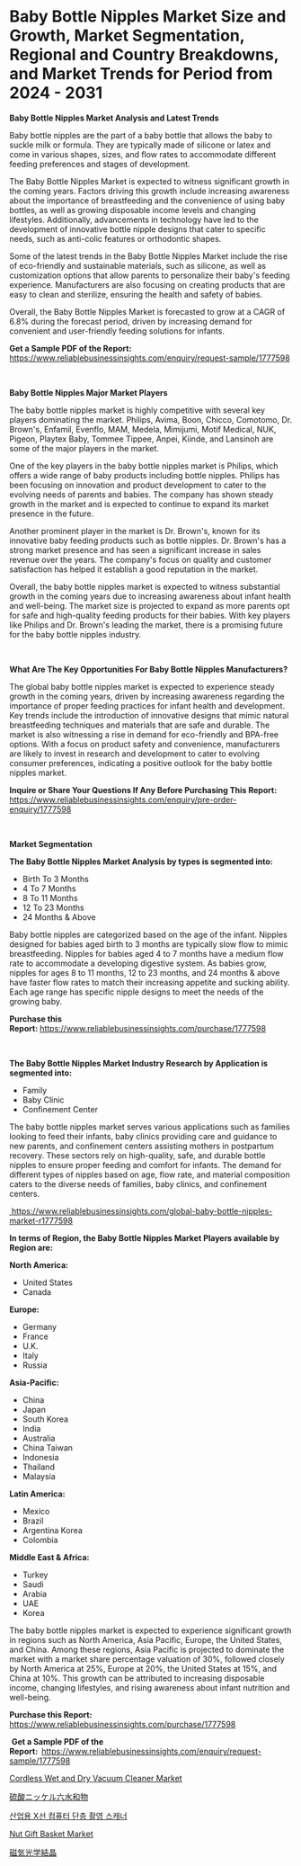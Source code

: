 <p><h1>Baby Bottle Nipples Market Size and Growth, Market Segmentation, Regional and Country Breakdowns, and Market Trends for Period from 2024 -  2031</h1></p><p><strong>Baby Bottle Nipples Market Analysis and Latest Trends</strong></p>
<p><p>Baby bottle nipples are the part of a baby bottle that allows the baby to suckle milk or formula. They are typically made of silicone or latex and come in various shapes, sizes, and flow rates to accommodate different feeding preferences and stages of development.</p><p>The Baby Bottle Nipples Market is expected to witness significant growth in the coming years. Factors driving this growth include increasing awareness about the importance of breastfeeding and the convenience of using baby bottles, as well as growing disposable income levels and changing lifestyles. Additionally, advancements in technology have led to the development of innovative bottle nipple designs that cater to specific needs, such as anti-colic features or orthodontic shapes.</p><p>Some of the latest trends in the Baby Bottle Nipples Market include the rise of eco-friendly and sustainable materials, such as silicone, as well as customization options that allow parents to personalize their baby's feeding experience. Manufacturers are also focusing on creating products that are easy to clean and sterilize, ensuring the health and safety of babies.</p><p>Overall, the Baby Bottle Nipples Market is forecasted to grow at a CAGR of 6.8% during the forecast period, driven by increasing demand for convenient and user-friendly feeding solutions for infants.</p></p>
<p><strong>Get a Sample PDF of the Report:&nbsp;</strong> <a href="https://www.reliablebusinessinsights.com/enquiry/request-sample/1777598">https://www.reliablebusinessinsights.com/enquiry/request-sample/1777598</a></p>
<p>&nbsp;</p>
<p><strong>Baby Bottle Nipples Major Market Players</strong></p>
<p><p>The baby bottle nipples market is highly competitive with several key players dominating the market. Philips, Avima, Boon, Chicco, Comotomo, Dr. Brown's, Enfamil, Evenflo, MAM, Medela, Mimijumi, Motif Medical, NUK, Pigeon, Playtex Baby, Tommee Tippee, Anpei, Kiinde, and Lansinoh are some of the major players in the market.</p><p>One of the key players in the baby bottle nipples market is Philips, which offers a wide range of baby products including bottle nipples. Philips has been focusing on innovation and product development to cater to the evolving needs of parents and babies. The company has shown steady growth in the market and is expected to continue to expand its market presence in the future.</p><p>Another prominent player in the market is Dr. Brown's, known for its innovative baby feeding products such as bottle nipples. Dr. Brown's has a strong market presence and has seen a significant increase in sales revenue over the years. The company's focus on quality and customer satisfaction has helped it establish a good reputation in the market.</p><p>Overall, the baby bottle nipples market is expected to witness substantial growth in the coming years due to increasing awareness about infant health and well-being. The market size is projected to expand as more parents opt for safe and high-quality feeding products for their babies. With key players like Philips and Dr. Brown's leading the market, there is a promising future for the baby bottle nipples industry.</p></p>
<p>&nbsp;</p>
<p><strong>What Are The Key Opportunities For Baby Bottle Nipples Manufacturers?</strong></p>
<p><p>The global baby bottle nipples market is expected to experience steady growth in the coming years, driven by increasing awareness regarding the importance of proper feeding practices for infant health and development. Key trends include the introduction of innovative designs that mimic natural breastfeeding techniques and materials that are safe and durable. The market is also witnessing a rise in demand for eco-friendly and BPA-free options. With a focus on product safety and convenience, manufacturers are likely to invest in research and development to cater to evolving consumer preferences, indicating a positive outlook for the baby bottle nipples market.</p></p>
<p><strong>Inquire or Share Your Questions If Any Before Purchasing This Report:</strong> <a href="https://www.reliablebusinessinsights.com/enquiry/pre-order-enquiry/1777598">https://www.reliablebusinessinsights.com/enquiry/pre-order-enquiry/1777598</a></p>
<p>&nbsp;</p>
<p><strong>Market Segmentation</strong></p>
<p><strong>The Baby Bottle Nipples Market Analysis by types is segmented into:</strong></p>
<p><ul><li>Birth To 3 Months</li><li>4 To 7 Months</li><li>8 To 11 Months</li><li>12 To 23 Months</li><li>24 Months & Above</li></ul></p>
<p><p>Baby bottle nipples are categorized based on the age of the infant. Nipples designed for babies aged birth to 3 months are typically slow flow to mimic breastfeeding. Nipples for babies aged 4 to 7 months have a medium flow rate to accommodate a developing digestive system. As babies grow, nipples for ages 8 to 11 months, 12 to 23 months, and 24 months & above have faster flow rates to match their increasing appetite and sucking ability. Each age range has specific nipple designs to meet the needs of the growing baby.</p></p>
<p><strong>Purchase this Report:&nbsp;</strong><a href="https://www.reliablebusinessinsights.com/purchase/1777598">https://www.reliablebusinessinsights.com/purchase/1777598</a></p>
<p>&nbsp;</p>
<p><strong>The Baby Bottle Nipples Market Industry Research by Application is segmented into:</strong></p>
<p><ul><li>Family</li><li>Baby Clinic</li><li>Confinement Center</li></ul></p>
<p><p>The baby bottle nipples market serves various applications such as families looking to feed their infants, baby clinics providing care and guidance to new parents, and confinement centers assisting mothers in postpartum recovery. These sectors rely on high-quality, safe, and durable bottle nipples to ensure proper feeding and comfort for infants. The demand for different types of nipples based on age, flow rate, and material composition caters to the diverse needs of families, baby clinics, and confinement centers.</p></p>
<p><a href="https://www.reliablebusinessinsights.com/global-baby-bottle-nipples-market-r1777598">&nbsp;https://www.reliablebusinessinsights.com/global-baby-bottle-nipples-market-r1777598</a></p>
<p><strong>In terms of Region, the Baby Bottle Nipples Market Players available by Region are:</strong></p>
<p>
    <p> <strong> North America: </strong>
        <ul>
            <li>United States</li>
            <li>Canada</li>
        </ul>
        </p> 
    <p> <strong> Europe: </strong>
        <ul>
            <li>Germany</li>
            <li>France</li>
            <li>U.K.</li>
            <li>Italy</li>
            <li>Russia</li>
        </ul>
        </p> 
    <p> <strong> Asia-Pacific: </strong>
        <ul>
            <li>China</li>
            <li>Japan</li>
            <li>South Korea</li>
            <li>India</li>
            <li>Australia</li>
            <li>China Taiwan</li>
            <li>Indonesia</li>
            <li>Thailand</li>
            <li>Malaysia</li>
        </ul>
        </p> 
    <p> <strong> Latin America: </strong>
        <ul>
            <li>Mexico</li>
            <li>Brazil</li>
            <li>Argentina Korea</li>
            <li>Colombia</li>
        </ul>
        </p> 
    <p> <strong> Middle East & Africa: </strong>
        <ul>
            <li>Turkey</li>
            <li>Saudi</li>
            <li>Arabia</li>
            <li>UAE</li>
            <li>Korea</li>
        </ul>
    </p>
    </p>
<p><p>The baby bottle nipples market is expected to experience significant growth in regions such as North America, Asia Pacific, Europe, the United States, and China. Among these regions, Asia Pacific is projected to dominate the market with a market share percentage valuation of 30%, followed closely by North America at 25%, Europe at 20%, the United States at 15%, and China at 10%. This growth can be attributed to increasing disposable income, changing lifestyles, and rising awareness about infant nutrition and well-being.</p></p>
<p><strong>Purchase this Report: </strong><a href="https://www.reliablebusinessinsights.com/purchase/1777598">https://www.reliablebusinessinsights.com/purchase/1777598</a></p>
<p>&nbsp;<strong>Get a Sample PDF of the Report:&nbsp;&nbsp;</strong><a href="https://www.reliablebusinessinsights.com/enquiry/request-sample/1777598">https://www.reliablebusinessinsights.com/enquiry/request-sample/1777598</a></p>
<p><strong></strong></p>
<p><p><a href="https://github.com/mabenkhyari11/Market-Research-Report-List-1/blob/main/cordless-wet-and-dry-vacuum-cleaner-market.md">Cordless Wet and Dry Vacuum Cleaner Market</a></p><p><a href="https://medium.com/@xvvmgnjb71/%E3%83%8B%E3%83%83%E3%82%B1%E3%83%AB%E7%A1%AB%E9%85%B8%E5%85%AD%E6%B0%B4%E5%92%8C%E7%89%A9%E5%B8%82%E5%A0%B4%E3%82%B7%E3%82%A7%E3%82%A2%E3%81%A8%E6%96%B0%E3%81%97%E3%81%84%E3%83%88%E3%83%AC%E3%83%B3%E3%83%89%E5%88%86%E6%9E%90-%E3%81%9D%E3%81%AE%E3%82%BF%E3%82%A4%E3%83%97-%E3%82%A2%E3%83%97%E3%83%AA%E3%82%B1%E3%83%BC%E3%82%B7%E3%83%A7%E3%83%B3-%E3%82%A8%E3%83%B3%E3%83%89%E3%83%A6%E3%83%BC%E3%82%B9%E3%81%AB%E3%82%88%E3%82%8B%E4%BA%88%E6%B8%AC-2024%E5%B9%B4%E3%81%8B%E3%82%892031%E5%B9%B4%E3%81%BE%E3%81%A7%E3%81%AE%E6%9C%9F%E9%96%93%E3%81%AB%E3%81%A4%E3%81%84%E3%81%A6-55e48dca28f1">硫酸ニッケル六水和物</a></p><p><a href="https://medium.com/@ethanmorar2011/%EC%84%B8%EA%B3%84-%EC%82%B0%EC%97%85%EC%9A%A9-%EC%97%91%EC%8A%A4%EB%A0%88%EC%9D%B4-%EC%BB%B4%ED%93%A8%ED%8B%B0%EB%93%9C-%ED%86%B0%EB%A6%AC%EA%B7%B8%EB%9E%98%ED%94%BC-%EC%8A%A4%EC%BA%90%EB%84%88-%EC%8B%9C%EC%9E%A5-%EA%B7%9C%EB%AA%A8-%EB%B0%8F-%EC%A0%90%EC%9C%A0%EC%9C%A8-%EB%B6%84%EC%84%9D-%EC%A0%9C%ED%92%88-%EC%9C%A0%ED%98%95%EB%B3%84-%EC%9D%91%EC%9A%A9%EB%B3%84-%EC%A7%80%EC%97%AD%EB%B3%84-%EC%98%88%EC%B8%A1-2024-2031-9096bd6fde4f">산업용 X선 컴퓨터 단층 촬영 스캐너</a></p><p><a href="https://github.com/claudianurdin/Market-Research-Report-List-1/blob/main/nut-gift-basket-market.md">Nut Gift Basket Market</a></p><p><a href="https://medium.com/@andrade736451/%E3%83%9E%E3%82%B0%E3%83%8D%E3%83%88%E3%82%AA%E3%83%97%E3%83%86%E3%82%A3%E3%82%AB%E3%83%AB%E3%82%AF%E3%83%AA%E3%82%B9%E3%82%BF%E3%83%AB%E5%B8%82%E5%A0%B4%E3%81%AE%E5%8B%95%E5%90%91%E3%81%A8%E6%88%90%E9%95%B7%E3%83%89%E3%83%A9%E3%82%A4%E3%83%90%E3%83%BC%E3%82%92%E5%88%86%E6%9E%90%E3%81%97-2024%E5%B9%B4%E3%81%8B%E3%82%892031%E5%B9%B4%E3%81%BE%E3%81%A7%E3%81%AE%E4%BA%88%E6%B8%AC%E3%82%92%E3%81%97%E3%81%BE%E3%81%99-c56f70610e6c">磁気光学結晶</a></p></p>